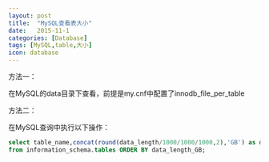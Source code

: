 ```yaml
---
layout: post
title:  "MySQL查看表大小"
date:   2015-11-1
categories: [Database]
tags: [MySQL,table,大小]
icon: database
---
```


方法一：

在MySQL的data目录下查看，前提是my.cnf中配置了innodb_file_per_table

方法二：

在MySQL查询中执行以下操作：

``` sql
select table_name,concat(round(data_length/1000/1000/1000,2),'GB') as data_length_GB 
from information_schema.tables ORDER BY data_length_GB;
```
